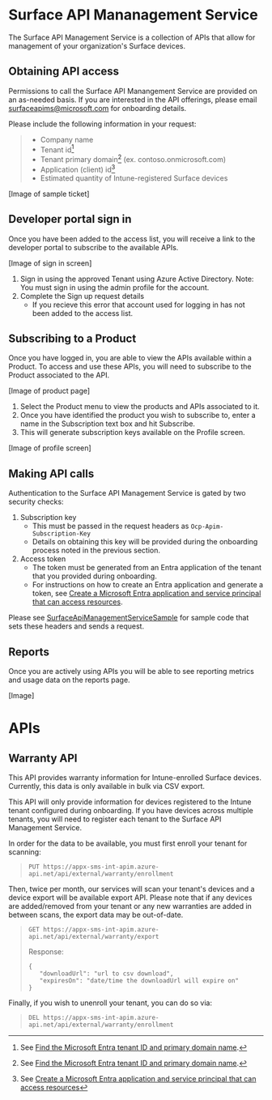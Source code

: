 # Surface API Mananagement Service

The Surface API Management Service is a collection of APIs that allow for management of your organization's Surface devices.

## Obtaining API access

Permissions to call the Surface API Manangement Service are provided on an as-needed basis. If you are interested in the API offerings, please email surfaceapims@microsoft.com for onboarding details.

Please include the following information in your request:
> * Company name
> * Tenant id[^1]
> * Tenant primary domain[^1] (ex. contoso.onmicrosoft.com)
> * Application (client) id[^2]
> * Estimated quantity of Intune-registered Surface devices

[Image of sample ticket]

[^1]: See [Find the Microsoft Entra tenant ID and primary domain name](https://learn.microsoft.com/en-us/partner-center/find-ids-and-domain-names#find-the-microsoft-entra-tenant-id-and-primary-domain-name).
[^2]: See [Create a Microsoft Entra application and service principal that can access resources](https://learn.microsoft.com/entra/identity-platform/howto-create-service-principal-portal)

## Developer portal sign in

Once you have been added to the access list, you will receive a link to the developer portal to subscribe to the available APIs.

[Image of sign in screen]

1. Sign in using the approved Tenant using Azure Active Directory.
Note: You must sign in using the admin profile for the account.
2. Complete the Sign up request details
   * If you recieve this error that account used for logging in has not been added to the access list.

## Subscribing to a Product

Once you have logged in, you are able to view the APIs available within a Product. To access and use these APIs, you will need to subscribe to the Product associated to the API.

[Image of product page]

1. Select the Product menu to view the products and APIs associated to it.
2. Once you have identified the product you wish to subscribe to, enter a name in the Subscription text box and hit Subscribe.
3. This will generate subscription keys available on the Profile screen.

[Image of profile screen]

## Making API calls

Authentication to the Surface API Management Service is gated by two security checks:
1. Subscription key
    - This must be passed in the request headers as `Ocp-Apim-Subscription-Key`
    - Details on obtaining this key will be provided during the onboarding process noted in the previous section.
2. Access token
    - The token must be generated from an Entra application of the tenant that you provided during onboarding.
    - For instructions on how to create an Entra application and generate a token, see [Create a Microsoft Entra application and service principal that can access resources](https://learn.microsoft.com/entra/identity-platform/howto-create-service-principal-portal).

Please see [SurfaceApiManagementServiceSample](./src/SurfaceApiManagementServiceSample/Program.cs) for sample code that sets these headers and sends a request.

## Reports

Once you are actively using APIs you will be able to see reporting metrics and usage data on the reports page.

[Image]

# APIs

## Warranty API

This API provides warranty information for Intune-enrolled Surface devices. Currently, this data is only available in bulk via CSV export.

This API will only provide information for devices registered to the Intune tenant configured during onboarding. If you have devices across multiple tenants, you will need to register each tenant to the Surface API Management Service.

In order for the data to be available, you must first enroll your tenant for scanning:

> `PUT https://appx-sms-int-apim.azure-api.net/api/external/warranty/enrollment`

Then, twice per month, our services will scan your tenant's devices and a device export will be available export API. Please note that if any devices are added/removed from your tenant or any new warranties are added in between scans, the export data may be out-of-date.

> `GET https://appx-sms-int-apim.azure-api.net/api/external/warranty/export`
>
> Response:
> ```
> {
>    "downloadUrl": "url to csv download",
>    "expiresOn": "date/time the downloadUrl will expire on"
> }
> ```

Finally, if you wish to unenroll your tenant, you can do so via:

> `DEL https://appx-sms-int-apim.azure-api.net/api/external/warranty/enrollment`
